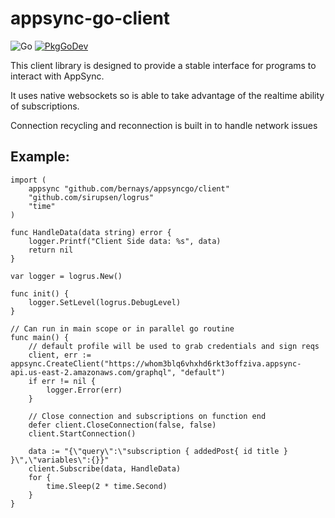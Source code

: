# appsync-go-client


![Go](https://github.com/bernays/appsyncgo/workflows/Go/badge.svg)  [![PkgGoDev](https://pkg.go.dev/badge/mod/github.com/bernays/appsyncgo)](https://pkg.go.dev/mod/github.com/bernays/appsyncgo)



This client library is designed to provide a stable interface for programs to interact with AppSync.

It uses native websockets so is able to take advantage of the realtime ability of subscriptions.

Connection recycling and reconnection is built in to handle network issues


## Example:

```
import (
	appsync "github.com/bernays/appsyncgo/client"
	"github.com/sirupsen/logrus"
	"time"
)

func HandleData(data string) error {
	logger.Printf("Client Side data: %s", data)
	return nil
}

var logger = logrus.New()

func init() {
	logger.SetLevel(logrus.DebugLevel)
}

// Can run in main scope or in parallel go routine
func main() {
	// default profile will be used to grab credentials and sign reqs
	client, err := appsync.CreateClient("https://whom3blq6vhxhd6rkt3offziva.appsync-api.us-east-2.amazonaws.com/graphql", "default")
	if err != nil {
		logger.Error(err)
	}
	
	// Close connection and subscriptions on function end
	defer client.CloseConnection(false, false)
	client.StartConnection()

	data := "{\"query\":\"subscription { addedPost{ id title } }\",\"variables\":{}}"
	client.Subscribe(data, HandleData)
	for {
		time.Sleep(2 * time.Second)
	}
}
```

